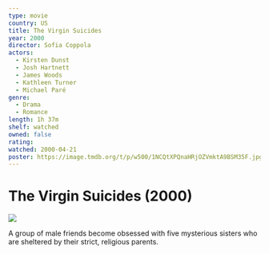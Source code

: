 ```yaml
---
type: movie
country: US
title: The Virgin Suicides
year: 2000
director: Sofia Coppola
actors:
  - Kirsten Dunst
  - Josh Hartnett
  - James Woods
  - Kathleen Turner
  - Michael Paré
genre:
  - Drama
  - Romance
length: 1h 37m
shelf: watched
owned: false
rating:
watched: 2000-04-21
poster: https://image.tmdb.org/t/p/w500/1NCQtXPQnaHRjOZVmktA9BSM35F.jpg
---
```


# The Virgin Suicides (2000)

![](https://image.tmdb.org/t/p/w500/1NCQtXPQnaHRjOZVmktA9BSM35F.jpg)

A group of male friends become obsessed with five mysterious sisters who are sheltered by their strict, religious parents.